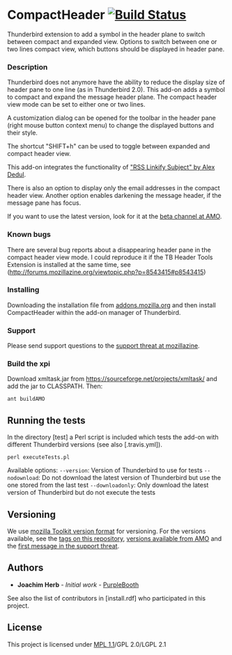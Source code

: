 # CompactHeader [![Build Status](https://travis-ci.org/jmozmoz/compactheader.svg?branch=master)](https://travis-ci.org/jmozmoz/compactheader)

Thunderbird extension to add a symbol in the header plane to switch between
compact and expanded view. Options to switch between one or two lines compact
view, which buttons should be displayed in header pane.

### Description

Thunderbird does not anymore have the ability to reduce the display size of
header pane to one line (as in Thunderbird 2.0). This add-on adds a symbol to
compact and expand the message header plane. The compact header view mode can
be set to either one or two lines.

A customization dialog can be opened for the toolbar in the header pane
(right mouse button context menu) to change the displayed buttons and their
style.

The shortcut "SHIFT+h" can be used to toggle between expanded and compact
header view.

This add-on integrates the functionality of ["RSS Linkify Subject" by
Alex Dedul](https://addons.mozilla.org/en-US/thunderbird/addon/1704).

There is also an option to display only the email addresses in the compact
header view. Another option enables darkening the message header,
if the message pane has focus.

If you want to use the latest version, look for it at the
[beta channel at AMO](https://addons.mozilla.org/thunderbird/addon/compactheader/versions/beta).


### Known bugs

There are several bug reports about a disappearing header pane in the compact
header view mode. I could reproduce it if the TB Header Tools Extension is
installed at the same time, see (http://forums.mozillazine.org/viewtopic.php?p=8543415#p8543415)

### Installing

Downloading the installation file from [addons.mozilla.org](https://addons.mozilla.org/thunderbird/addon/compactheader/)
and then install CompactHeader within the add-on manager of Thunderbird.

### Support

Please send support questions to the [support threat at mozillazine](http://forums.mozillazine.org/viewtopic.php?f=29&t=1405155).

### Build the xpi

Download xmltask.jar from https://sourceforge.net/projects/xmltask/ and add
the jar to CLASSPATH. Then:

```ant buildAMO```

## Running the tests

In the directory [test] a Perl script is included which tests the add-on
with different Thunderbird versions (see also [.travis.yml]).

```perl executeTests.pl```

Available options:
`--version`: Version of Thunderbird to use for tests
`--nodownload`: Do not download the latest version of Thunderbird but use the one stored from the last test
`--downloadonly`: Only download the latest version of Thunderbird but do not execute the tests

## Versioning

We use [mozilla Toolkit version format](https://developer.mozilla.org/en-US/docs/Mozilla/Toolkit_version_format)
for versioning. For the versions available, see the [tags on this repository](https://github.com/jmozmoz/compactheader/tags),
[versions available from AMO](https://addons.mozilla.org/thunderbird/addon/compactheader/versions/) and
the [first message in the support threat](http://forums.mozillazine.org/viewtopic.php?p=7170965&sid=3f87f1bc1538d02ec6b81580f0e71fe1#p7170965).

## Authors

* **Joachim Herb** - *Initial work* - [PurpleBooth](https://github.com/jmozmoz)

See also the list of contributors in [install.rdf] who participated in this project.

## License

This project is licensed under [MPL 1.1](http://www.mozilla.org/MPL/)/GPL 2.0/LGPL 2.1
